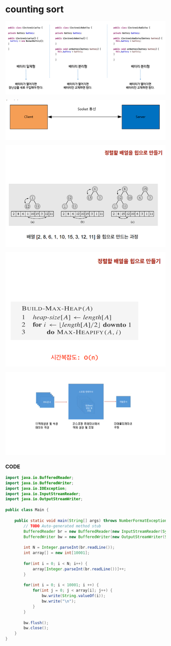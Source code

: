 # counting sort

![](../.gitbook/assets/image%20%2861%29.png)

![](../.gitbook/assets/image%20%2879%29.png)

![](../.gitbook/assets/image%20%285%29.png)

![](../.gitbook/assets/image%20%2818%29.png)

![](../.gitbook/assets/image%20%2880%29.png)

### CODE

```java
import java.io.BufferedReader;
import java.io.BufferedWriter;
import java.io.IOException;
import java.io.InputStreamReader;
import java.io.OutputStreamWriter;

public class Main {

	public static void main(String[] args) throws NumberFormatException, IOException {
		// TODO Auto-generated method stub
		BufferedReader br = new BufferedReader(new InputStreamReader(System.in));
		BufferedWriter bw = new BufferedWriter(new OutputStreamWriter(System.out));
		
		int N = Integer.parseInt(br.readLine());
		int array[] = new int[10001];
		
		for(int i = 0; i < N; i++) {
			array[Integer.parseInt(br.readLine())]++;
		}
				
		for(int i = 0; i < 10001; i ++) {
			for(int j = 0; j < array[i]; j++) {
				bw.write(String.valueOf(i));
				bw.write("\n");
			}
		}
		
		bw.flush();
		bw.close();
	}
}
```

